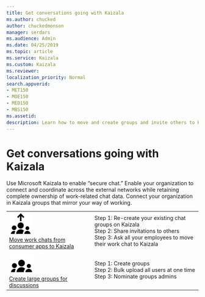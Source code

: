 ```yaml
---
title: Get conversations going with Kaizala
ms.author: chucked
author: chuckedmonson
manager: serdars
ms.audience: Admin
ms.date: 04/25/2019
ms.topic: article
ms.service: Kaizala
ms.custom: Kaizala
ms.reviewer: 
localization_priority: Normal
search.appverid:
- MET150
- MOE150
- MED150
- MBS150
ms.assetid: 
description: Learn how to move and create groups and invite others to Kaizala.
---
```


# Get conversations going with Kaizala

Use Microsoft Kaizala to enable “secure chat.” Enable your organization to connect and coordinate across the external networks while retaining complete ownership of work-related chat data. Connect your organization in Kaizala groups that mirror your way of working. 

|         |         |
|---------|---------|
|![Image of people with arrow icon](media/move-work-chats-icon.png) <br> [Move work chats from consumer apps to Kaizala](move-work-chats.md)     | Step 1: Re-create your existing chat groups on Kaizala <br> Step 2: Share invitations to others <br> Step 3: Ask all your employees to move their work chat to Kaizala  |
|![Image of people icon](media/create-large-groups-icon.png) <br> [Create large groups for discussions](invite-people.md)     | Step 1: Create groups <br> Step 2: Bulk upload all users at one time <br> Step 3: Nominate groups admins |